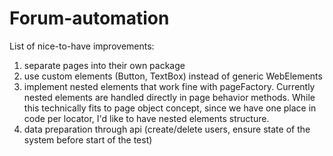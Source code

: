 # Forum-automation

List of nice-to-have improvements:

1. separate pages into their own package
1. use custom elements (Button, TextBox) instead of generic WebElements
1. implement nested elements that work fine with pageFactory. Currently nested elements are handled directly in page behavior methods.
While this technically fits to page object concept, since we have one place in code per locator, I'd like to have nested elements structure.
1. data preparation through api (create/delete users, ensure state of the system before start of the test)
